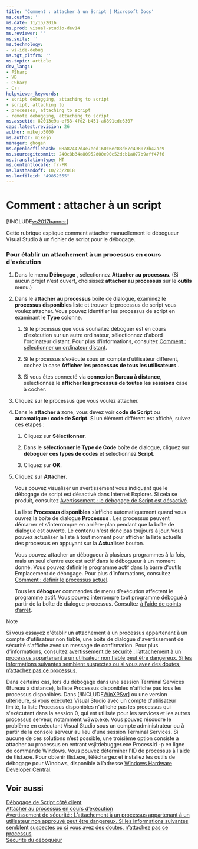 ```yaml
---
title: 'Comment : attacher à un Script | Microsoft Docs'
ms.custom: ''
ms.date: 11/15/2016
ms.prod: visual-studio-dev14
ms.reviewer: ''
ms.suite: ''
ms.technology:
- vs-ide-debug
ms.tgt_pltfrm: ''
ms.topic: article
dev_langs:
- FSharp
- VB
- CSharp
- C++
helpviewer_keywords:
- script debugging, attaching to script
- script, attaching to
- processes, attaching to script
- remote debugging, attaching to script
ms.assetid: 82013e9a-ef53-4fd2-b451-a6891cdc6307
caps.latest.revision: 26
author: mikejo5000
ms.author: mikejo
manager: ghogen
ms.openlocfilehash: 08a82442d4e7eed160c6ec83d67c498073b42ac9
ms.sourcegitcommit: 240c8b34e80952d00e90c52dcb1a077b9aff47f6
ms.translationtype: MT
ms.contentlocale: fr-FR
ms.lasthandoff: 10/23/2018
ms.locfileid: "49852555"
---
```

# <a name="how-to-attach-to-script"></a>Comment : attacher à un script
[!INCLUDE[vs2017banner](../includes/vs2017banner.md)]

Cette rubrique explique comment attacher manuellement le débogueur Visual Studio à un fichier de script pour le débogage.  
  
### <a name="to-attach-to-a-running-process"></a>Pour établir un attachement à un processus en cours d'exécution  
  
1. Dans le menu **Débogage** , sélectionnez **Attacher au processus**. (Si aucun projet n’est ouvert, choisissez **attacher au processus** sur le **outils** menu.)  
  
2. Dans le **attacher au processus** boîte de dialogue, examinez le **processus disponibles** liste et trouver le processus de script vous voulez attacher. Vous pouvez identifier les processus de script en examinant le **Type** colonne.  
  
   1.  Si le processus que vous souhaitez déboguer est en cours d'exécution sur un autre ordinateur, sélectionnez d'abord l'ordinateur distant. Pour plus d’informations, consultez [Comment : sélectionner un ordinateur distant](http://msdn.microsoft.com/en-us/4332ba8e-2f0b-4f62-b96a-e762b9f3c3ba).  
  
   2.  Si le processus s’exécute sous un compte d’utilisateur différent, cochez la case **Afficher les processus de tous les utilisateurs** .  
  
   3.  Si vous êtes connecté via **connexion Bureau à distance**, sélectionnez le **afficher les processus de toutes les sessions** case à cocher.  
  
3. Cliquez sur le processus que vous voulez attacher.  
  
4. Dans le **attacher à** zone, vous devez voir **code de Script** ou **automatique : code de Script**. Si un élément différent est affiché, suivez ces étapes :  
  
   1.  Cliquez sur **Sélectionner**.  
  
   2.  Dans le **sélectionner le Type de Code** boîte de dialogue, cliquez sur **déboguer ces types de codes** et sélectionnez **Script**.  
  
   3.  Cliquez sur **OK**.  
  
5. Cliquez sur **Attacher**.  
  
    Vous pouvez visualiser un avertissement vous indiquant que le débogage de script est désactivé dans Internet Explorer. Si cela se produit, consultez [Avertissement : le débogage de Script est désactivé](../debugger/warning-script-debugging-disabled.md).  
  
   La liste **Processus disponibles** s’affiche automatiquement quand vous ouvrez la boîte de dialogue **Processus** . Les processus peuvent démarrer et s’interrompre en arrière-plan pendant que la boîte de dialogue est ouverte. Le contenu n'est donc pas toujours à jour. Vous pouvez actualiser la liste à tout moment pour afficher la liste actuelle des processus en appuyant sur la **Actualiser** bouton.  
  
   Vous pouvez attacher un débogueur à plusieurs programmes à la fois, mais un seul d’entre eux est actif dans le débogueur à un moment donné. Vous pouvez définir le programme actif dans la barre d'outils Emplacement de débogage. Pour plus d’informations, consultez [Comment : définir le processus actuel](http://msdn.microsoft.com/en-us/7e1d7fa5-0e40-44cf-8c41-d3dba31c969e).  
  
   Tous les **déboguer** commandes de menu d’exécution affectent le programme actif. Vous pouvez interrompre tout programme débogué à partir de la boîte de dialogue processus. Consultez [à l’aide de points d’arrêt](../debugger/using-breakpoints.md).  
  
> [!NOTE]
>  Si vous essayez d'établir un attachement à un processus appartenant à un compte d'utilisateur non fiable, une boîte de dialogue d'avertissement de sécurité s'affiche avec un message de confirmation. Pour plus d’informations, consultez [avertissement de sécurité : l’attachement à un processus appartenant à un utilisateur non fiable peut être dangereux. Si les informations suivantes semblent suspectes ou si vous avez des doutes, n’attachez pas ce processus](../debugger/security-warning-attaching-to-a-process-owned-by-an-untrusted-user-can-be-dangerous-if-the-following-information-looks-suspicious-or-you-are-unsure-do-not-attach-to-this-process.md).  
  
 Dans certains cas, lors du débogage dans une session Terminal Services (Bureau à distance), la liste Processus disponibles n'affiche pas tous les processus disponibles. Dans [!INCLUDE[WinXPSvr](../includes/winxpsvr-md.md)] ou une version ultérieure, si vous exécutez Visual Studio avec un compte d'utilisateur limité, la liste Processus disponibles n'affiche pas les processus qui s'exécutent dans la session 0, qui est utilisée pour les services et les autres processus serveur, notamment w3wp.exe. Vous pouvez résoudre le problème en exécutant Visual Studio sous un compte administrateur ou à partir de la console serveur au lieu d'une session Terminal Services. Si aucune de ces solutions n’est possible, une troisième option consiste à attacher au processus en entrant vsjitdebugger.exe ProcessId -p en ligne de commande Windows. Vous pouvez déterminer l'ID de processus à l'aide de tlist.exe. Pour obtenir tlist.exe, téléchargez et installez les outils de débogage pour Windows, disponible à l’adresse [Windows Hardware Developer Central](http://go.microsoft.com/fwlink/?linkid=1651).  
  
## <a name="see-also"></a>Voir aussi  
 [Débogage de Script côté client](../debugger/client-side-script-debugging.md)   
 [Attacher au processus en cours d’exécution](../debugger/attach-to-running-processes-with-the-visual-studio-debugger.md)   
 [Avertissement de sécurité : L’attachement à un processus appartenant à un utilisateur non approuvé peut être dangereux. Si les informations suivantes semblent suspectes ou si vous avez des doutes, n’attachez pas ce processus](../debugger/security-warning-attaching-to-a-process-owned-by-an-untrusted-user-can-be-dangerous-if-the-following-information-looks-suspicious-or-you-are-unsure-do-not-attach-to-this-process.md)   
 [Sécurité du débogueur](../debugger/debugger-security.md)



